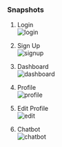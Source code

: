 ### Snapshots  

1. Login  
![login](https://github.com/killerone/CRIMINAL.AI/blob/master/snapshots/Login.png)  

2. Sign Up  
![signup](https://github.com/killerone/CRIMINAL.AI/blob/master/snapshots/SignUp.png)  

3. Dashboard  
![dashboard](https://github.com/killerone/CRIMINAL.AI/blob/master/snapshots/Dashboard.png)  

4. Profile  
![profile](https://github.com/killerone/CRIMINAL.AI/blob/master/snapshots/Profile.png)  

5. Edit Profile  
![edit](https://github.com/killerone/CRIMINAL.AI/blob/master/snapshots/Update.png)  

6. Chatbot  
![chatbot](https://github.com/killerone/CRIMINAL.AI/blob/master/snapshots/Chatbot.png)